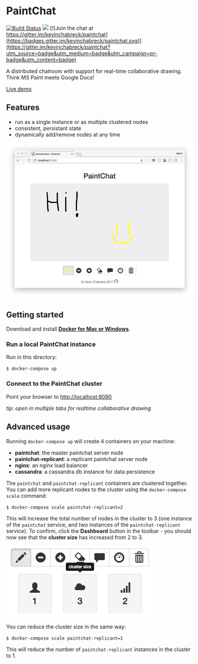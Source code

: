 # PaintChat

[![Build Status](https://travis-ci.org/kevinchabreck/paintchat.svg?branch=master)](https://travis-ci.org/kevinchabreck/paintchat) [![](https://badge.imagelayers.io/kevinchabreck/paintchat:latest.svg)](https://imagelayers.io/?images=kevinchabreck/paintchat:latest 'Get your own badge on imagelayers.io') [![Join the chat at https://gitter.im/kevinchabreck/paintchat](https://badges.gitter.im/kevinchabreck/paintchat.svg)](https://gitter.im/kevinchabreck/paintchat?utm_source=badge&utm_medium=badge&utm_campaign=pr-badge&utm_content=badge)

A distributed chatroom with support for real-time collaborative drawing. Think MS Paint meets Google Docs!

[Live demo](http://draw.ws)

## Features

-  run as a single instance or as multiple clustered nodes
-  consistent, persistant state
-  dynamically add/remove nodes at any time

![paintchat screenshot](paintchat.png)

## Getting started

Download and install **[Docker for Mac or Windows](https://www.docker.com/products/overview)**.

### Run a local PaintChat instance

Run in this directory:

    $ docker-compose up

### Connect to the PaintChat cluster

Point your browser to [http://localhost:8080](http://localhost:8080)

_tip: open in multiple tabs for realtime collaborative drawing_

## Advanced usage

Running `docker-compose up` will create 4 containers on your machine:
* __paintchat__: the master paintchat server node
* __paintchat-replicant__: a replicant paintchat server node
* __nginx__: an nginx load balancer
* __cassandra__: a cassandra db instance for data persistence

The `paintchat` and `paintchat-replicant` containers are clustered together. You can add more replicant nodes to the cluster using the `docker-compose scale` command:

    $ docker-compose scale paintchat-replicant=2

This will increase the total number of nodes in the cluster to 3 (one instance of the `paintchat` service, and two instances of the `paintchat-replicant` service). To confirm, click the __Dashboard__ button in the toolbar - you should now see that the __cluster size__ has increased from 2 to 3.

![paintchat screenshot](paintchat-cluster-size-3.png)

You can reduce the cluster size in the same way:

    $ docker-compose scale paintchat-replicant=1

This will reduce the number of `paintchat-replicant` instances in the cluster to 1.
